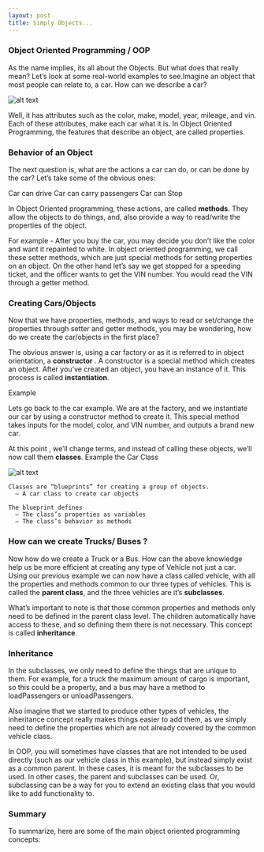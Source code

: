```yaml
---
layout: post
title: Simply Objects...
---
```


### Object Oriented Programming / OOP

As the name implies,  its all about the Objects. But what does that really mean?
Let’s look at some real-world examples to see.Imagine an object that most people can relate to, a car.
How can we describe a car?

![alt text](http://tejbans.github.io/images/Pagani.jpg)


Well, it has attributes such as the color, make, model, year, mileage, and vin. Each of these attributes, make each car what it is. In Object Oriented Programming, the features that describe an object, are called properties.

### Behavior of an Object

The next question is, what are the actions a car can do, or can be done by the car? Let’s take some of the obvious ones:

Car can drive
Car can carry passengers
Car can Stop

In Object Oriented programming, these actions, are called **methods**. They allow the objects to do things, and, also provide a way to read/write the properties of the object.

For example - After you buy the car, you may decide you don’t like the color and want it repainted to white. In object oriented programming, we call these setter methods, which are just special methods for setting properties on an object. On the other hand let’s say we get stopped for a speeding ticket, and the officer wants to get the VIN number. You would read the VIN through a getter method.


### Creating Cars/Objects

Now that we have properties, methods, and ways to read or set/change the properties through setter and getter methods, you may be wondering, how do we create the car/objects in the first place?

The obvious answer is, using a car factory or as it is referred to in object orientation, a **constructor** . A constructor is a special method which creates an object. After you’ve created an object, you have an instance of it. This process is called **instantiation**.


Example

Lets go back to the car example. We are at the factory, and we instantiate our car by using a constructor method to create it. This special method takes inputs for the model, color, and VIN number, and outputs a brand new car.

At this point , we’ll change terms, and instead of calling these objects, we’ll now call them **classes**. Example the Car Class

![alt text](http://tejbans.github.io/images/classes_and_objects.jpg "Car Objects")

    Classes are “blueprints” for creating a group of objects.
      – A car class to create car objects

    The blueprint defines
      – The class’s properties as variables
      – The class’s behavior as methods


### How can we create Trucks/ Buses ?

Now how do we create a Truck or a Bus. How can the above knowledge help us be more efficient at creating any type of Vehicle not just a car.
Using our previous example we can now have a class called vehicle, with all the properties and methods common to our three types of vehicles. This is called the **parent class**, and the three vehicles are it’s **subclasses**. 

What’s important to note is that those common properties and methods only need to be defined in the parent class level. The children automatically have access to these, and so defining them there is not necessary. This concept is called **inheritance**.


### Inheritance

In the subclasses, we only need to define the things that are unique to them. For example, for a truck the maximum amount of cargo is important, so this could be a property, and a bus may have a method to loadPassengers or unloadPassengers.

Also imagine that we started to produce other types of vehicles, the inheritance concept really makes things easier to add them, as we simply need to define the properties which are not already covered by the common vehicle class.

In OOP, you will sometimes have classes that are not intended to be used directly (such as our vehicle class in this example), but instead simply exist as a common parent. In these cases, it is meant for the subclasses to be used. In other cases, the parent and subclasses can be used. Or, subclassing can be a way for you to extend an existing class that you would like to add functionality to.


### Summary


To summarize, here are some of the main object oriented programming concepts:


